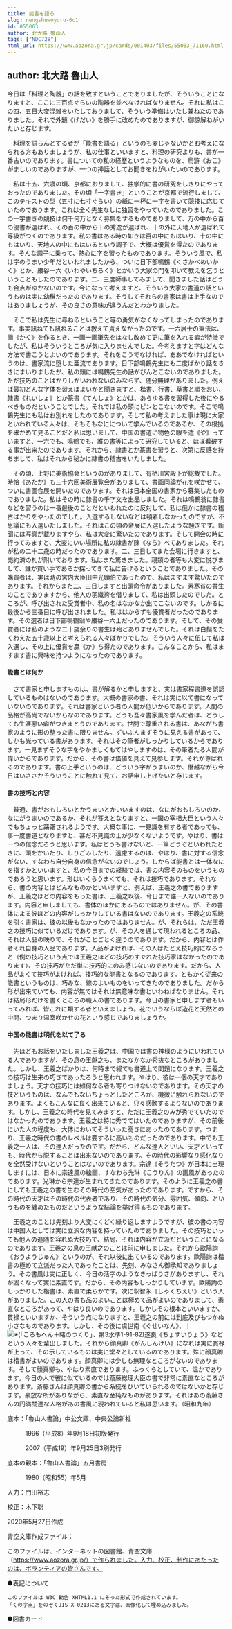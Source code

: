 ```yaml
---
title: 能書を語る
slug: nengshuwoyuru-6c1
id: 055063
author: 北大路 魯山人
tags: ["NDC728"]
html_url: https://www.aozora.gr.jp/cards/001403/files/55063_71160.html
---
```


## author: 北大路 魯山人

今日は「料理と陶器」の話を致すということでありましたが、そういうことになりますと、ここに三百点ぐらいの陶器を並べなければなりません。それに私はこの四、五日大変混雑をいたしておりまして、そういう準備はいたし兼ねたのでありました。それで外題《げだい》を勝手に改めたのでありますが、御諒解ねがいたいと存じます。

　料理を語らんとする者が「能書を語る」というのも変じゃないかとお考えになられる方もありましょうが、私の仕事といいますと、料理の研究よりも、書が一番古いのであります。書についての私の経歴というようなものを、烏滸《おこ》がましいのでありますが、一つの挿話としてお聞きをねがいたいのであります。

　私は十五、六歳の頃、京都におりまして、独学的に書の研究をしきりにやっておったのでありました。その頃「一字書き」ということが京都で流行しまして、このテキストの型（五寸に七寸ぐらい）の紙に一杯に一字を書いて競技に応じていたのであります。これは全く先生なしに独習をやっていたのでありました。この一字書きの競技は何千何万となく募集をするものでありまして、万の中から百の優書が選ばれ、その百の中から十の秀逸が選ばれ、十の外に天地人が選ばれて等級がつくのであります。私の書はある時の如きは百の中にもはいり、十の中にもはいり、天地人の中にもはいるという調子で、大概は優賞を得たのであります。そんな調子に乗って、熱心に字を習ったものであります。そういう風で、私は字のうまい少年だといわれましたから、ついに日下部鳴鶴《くさかべめいかく》とか、巌谷一六《いわやいちろく》とかいう大家の門を叩いて教えを乞うということもしたのであります。二、三度師事してみまして、聞きました話はどうも合点がゆかないのです。今になって考えますと、そういう大家の書道の話というものは実に幼稚だったのであります。そうしてそれらの書家は書は上手なのではありましょうが、その良さの意味が違うんだとわかりました。

　そこで私は先生に尋ねるということ等の勇気がなくなってしまったのであります。事実訊ねても訊ねることは教えて貰えなかったのです。一六居士の筆法は、画《かく》を作るとき、一画一画筆先をはなし改めて更に筆を入れる癖が特徴でしたが、私はそういうところが気に入りませんでした。今考えますと字はどんな方法で書こうとよいのであります。それをこうでなければ、ああでなければというのは、書家流に堕した亜流であります。日下部鳴鶴先生にも二度ばかり話をききにまいりましたが、私の頭には鳴鶴先生の話がぴんとこないのでありました。ただ技巧のことばかりしかいわれないのみならず、随分無理がありました。例えば最初どんな字体を習えばよいかと聞きますと、楷書、行書、草書と順をおい、隷書《れいしょ》とか篆書《てんしょ》とかは、あらゆる書を習得した後にやるべきものだということでした。それでは私の頭にピンとこないのです。そこで鳴鶴先生にも私はお別れをしたのであります。そして私の考えました事は現に大家といわれている人々は、そもそもなにについて学んでいるのであるか、その根拠を確かめて見ることだと私は思いまして、中国の書道に物色の眼を遣《や》っていますと、一六でも、鳴鶴でも、誰の書等によって研究していると、ほぼ看破する事が出来たのであります。それから、隷書とか篆書を習うと、次第に反感を持ちまして、私はそれから秘かに隷書の稽古をいたしました。

　その頃、上野に美術協会というのがありまして、有栖川宮殿下が総裁でした。時恰《あたか》も三十六回美術展覧会がありまして、書画同論が花を咲かせて、ついに書画合展を開いたのであります。それは日本全国の書家から募集したものでありました。私はその時に隷書の千字文を出品しました。それは鳴鶴翁に隷書などを習うのは一番最後のことだといわれたのに反対して、私は俄かに隷書の稽古ばかりをやったのでした。入選するしないなどは頓着しなかったのですが、不思議にも入選いたしました。それはこの頃の帝展に入選したような騒ぎです。新聞には写真が載りますやら、私は大変に驚いたのであります。そして開会の時に行ってみますと、大変にいい場所に私の隷書が陳《なら》べてありました。それが私の二十二歳の時だったのであります。二、三日してまた会場に行きますと、売約済の札が附いております。私はまた驚きました。親類の者等も大変に悦びまして、誰が買い手であるか探ってきて私に告げるということでありました。その購買者は、実は時の宮内大臣田中光顕伯であったので、私はますます驚いたのであります。それからまた二、三日しますと出頭命令がありました。素寒貧の書生のことでありますから、他人の羽織袴を借りまして、私は出頭したのでした。ところが、呼び出された受賞者中、私の名はなかなか出てこないのです。しかるに最後から三番目に呼び出されました。私ははからずも優賞者だったのであります。その選者は日下部鳴鶴翁や巌谷一六士だったのであります。そして、その受賞者には私のような二十歳余りの書生は殆どありませんでした。それは白鬚をたくわえた五十歳以上と考えられる人々ばかりでした。そういう人々に伍して私は入選し、その上に優賞を贏《か》ち得たのであります。こんなことから、私はますます書に興味を持つようになったのであります。



#### 能書とは何か


　さて書家と申しますものは、書が解るかと申しますと、実は書家程書道を誤認しているものはないのであります。大概の書家の書、それは実に以て書になっていないのであります。それは書家という者の人間が低いからであります。人間の品格が高尚でないからなのであります。どうも吾々書家風を学んだ者は、どうしても生涯悪い癖がつきまとうのであります。世間で尊重される書は、あながち書家のように形の整った書に限りません。ずいぶんまずそうに見える書があって、しかも光っている書があります。それはその筆者がしっかりしているからであります。一見まずそうな字をやかましくもてはやしますのは、その筆者たる人間が偉いからであります。だから、その書は価値を具えて見参します。それが尊ばれるのであります。書の上手というのは、どういう字がうまいのか、僭越ながら今日はいささかそういうことに触れて見て、お話申し上げたいと存じます。



#### 書の技巧と内容


　普通、書がおもしろいとかうまいとかいいますのは、なにがおもしろいのか、なにがうまいのであるか、それが答えとなりますと、一国の宰相大臣という人々でもちょっと躊躇されるようです。大概な事に、一見識を有する者であっても、事一度書道となりますと、甚だ不見識の士が少なくないようです。やはり、書は一つの信念だろうと思います。私はどうも書けないと、一筆どうぞといわれたときに、頭をかいたり、しりごみしたり、遠慮するのは、やはり、書に対する信念がない、すなわち自分自身の信念がないのでしょう。しからば能書とは一体なにを指すかといいますと、私の今日までの経験では、書の内容そのものをいうものであろうと思います。形はいくらうまくても、それは技巧であります。それなら、書の内容とはどんなものかといいますと、例えば、王羲之の書でありますが、王羲之ほどの内容をもった書は、王羲之以後、今日まで誰一人ないのであります。内容と申しましても、書体のほかにあるものではありません。が、その書体による彼ほどの内容がしっかりしている書はないのであります。王羲之の系統を引く書家は、彼の以後もなかったのではありません。が、それらは、ただ王羲之の技巧に似ているだけであります。が、その人を通して現われるところの品、それは人品の映りで、それがことごとく違うのであります。だから、内容とは作者それ自身の人品であります。人品がよければ、その人はたとえ技巧的になろうと（例の技巧という点では王羲之ほどの技巧のすぐれた技巧家はなかったのであります）、その技巧がただ単に技巧的にのみ感じないのであります。だから、人品がよくて技巧がよければ、技巧的な能書となるのであります。ともかく従来の能書というものは、巧みな、線のよいものをいってきたのでありました。だから形が出来ていても、内容が無ではそれは無意味な書といわねばなりません。それは結局形だけを書くところの職人の書であります。今日の書家と申します者もいってみれば、皆これに類する者といえましょう。花でいうならば造花と天然との中間、つまり温室咲かせの花という感じでありましょうか。



#### 中国の能書は明代を以て了る


　先ほどもお話をいたしました王羲之は、中国では書の神様のようにいわれている人でありますが、その息の王献之も、またなかなか秀抜なところがありました。しかし、王羲之ばかりは、何時まで経ても書道上で問題になります。王羲之の技巧は生来の巧さであったろうと思われます。やはり、彼は一個の天才でありましょう。天才の技巧には如何なる者も寄りつけないのであります。その天才の技というものは、なんでもないちょっとしたところが、機微に触れられないのであります。よくもこんなに良く出来ていると、只々感歎するよりないのであります。しかし、王羲之の時代を見てみますと、ただに王羲之のみが秀でていたのではなかったのであります。王羲之は特に秀でてはいたのでありますが、その前後にいた人の程度も、大体においてそういった高さにあったのであります。つまり、王羲之時代の書のレベルは要するに高いものだったのであります。中でも王羲之一人は、その達人だったのです。だから、どんな達人といい、天才といっても、時代から脱することは出来ないのであります。その時代の影響なり感化なりを全然受けないということはないのであります。宗達《そうたつ》が日本に出現しますには、日本に宗達風の絵画、すなわち光琳《こうりん》の画風があったのであります。光琳から宗達が生まれてきたのであります。そのように王羲之の書にしても王羲之の書を生むその時代の空気があったのであります。ですから、その時代の天才はその時代の代表者であり、その時代の気分、雰囲気、傾向、というものを纏めたものだというような結論を挙げ得るものであります。

　王羲之のことは先刻より大変にくどく繰り返しますようですが、彼の書の内容は中国人としては実に立派な内容を持っていたのでありました。その技巧といっても他人の追随を容れぬ大技巧で、結局、それは内容が立派だということになるのであります。王羲之の息の王献之のことは前に申しました。それから歐陽詢《おうようじゅん》というのが、それ以後に出ているのであります。歐陽詢は楷書の極めて立派だった人であったことは、先刻、みなさん御承知でありましょう。その書風は実に正しく、今日の活字のようなきっぱりさがありますし、それが固くなって実に素直です。だから、その内容もしっかりしています。歐陽詢のしっかりした楷書は、素直で柔らかです。次に釈智永《しゃくちえい》という人がありました。この人の書も品のよいことは極めて品がよいのでありまして、素直なところがあって、やはり良いのであります。しかしその根本といいますか、貫禄といいますか、そういう点になりますと、王羲之の前には到底及びもつかぬ小さなものであります。しかし、その後に虞世南《ぐせいなん》、｜![※(「ころもへん＋睹のつくり」、第3水準1-91-82)](https://www.aozora.gr.jp/cards/001403/files/../../../gaiji/1-91/1-91-82.png)遂良《ちょすいりょう》などという人々を輩出しました。それから顔真卿《がんしんけい》になれば実に貫禄が上って、その示しているものは実に堂々としているのであります。殊に顔真卿は楷書がよいのであります。顔真卿には少しも無理なところがないのであります。そして顔真卿も、やはり素直であります。ふっくらとしていて、温かであります。今日の人で彼に似ているのでは斎藤総理大臣の書で非常に素直なところがあります。斎藤さんは顔真卿の書から系統をひいていられるのではないかと存じます。豪放な所がありながら、素直な至純なものがあります。それはあの斎藤さんの円満闊達な人格があの書風に現われていると私は思います。（昭和九年）













底本：「魯山人書論」中公文庫、中央公論新社

　　　1996（平成8）年9月18日初版発行

　　　2007（平成19）年9月25日3刷発行

底本の親本：「魯山人書論」五月書房

　　　1980（昭和55）年5月

入力：門田裕志

校正：木下聡

2020年5月27日作成

青空文庫作成ファイル：

このファイルは、インターネットの図書館、青空文庫（https://www.aozora.gr.jp/）で作られました。入力、校正、制作にあたったのは、ボランティアの皆さんです。











●表記について


	このファイルは W3C 勧告 XHTML1.1 にそった形式で作成されています。
	「くの字点」をのぞくJIS X 0213にある文字は、画像化して埋め込みました。







●図書カード